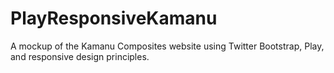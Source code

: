PlayResponsiveKamanu
====================

A mockup of the Kamanu Composites website using Twitter Bootstrap, Play, and responsive design principles.
